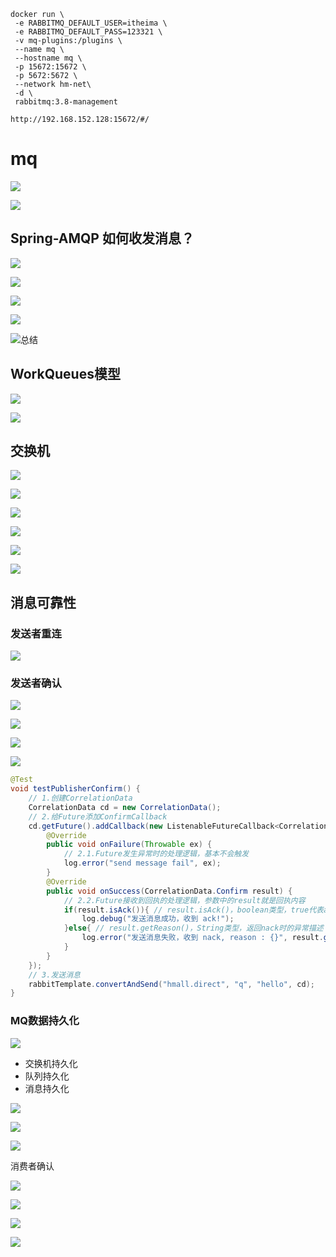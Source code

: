 ```Shell
docker run \
 -e RABBITMQ_DEFAULT_USER=itheima \
 -e RABBITMQ_DEFAULT_PASS=123321 \
 -v mq-plugins:/plugins \
 --name mq \
 --hostname mq \
 -p 15672:15672 \
 -p 5672:5672 \
 --network hm-net\
 -d \
 rabbitmq:3.8-management
```

```http
http://192.168.152.128:15672/#/
```

# mq

![](https://github.com/zhangyao0329/tuchuang-blog/raw/main/tuchuang-blog/2025/07/08-7c3631ef4ea6a0e937c3d6f1db1544d4-image-20250708185741019.png)

![](https://github.com/zhangyao0329/tuchuang-blog/raw/main/tuchuang-blog/2025/07/08-8f63475a9b5e9507e1e9ca9aecc9b54c-image-20250708190007339.png)



## Spring-AMQP 如何收发消息？

![](https://github.com/zhangyao0329/tuchuang-blog/raw/main/tuchuang-blog/2025/07/08-13389a61a8604f0e9778677252f433d8-image-20250708190813833.png)

![](https://github.com/zhangyao0329/tuchuang-blog/raw/main/tuchuang-blog/2025/07/08-bf87fd25a23017370e21927b19168d3d-image-20250708190849989.png)

![](https://github.com/zhangyao0329/tuchuang-blog/raw/main/tuchuang-blog/2025/07/08-425e18871842a31b3b916af56bf9adf3-image-20250708191257748.png)

![](https://github.com/zhangyao0329/tuchuang-blog/raw/main/tuchuang-blog/2025/07/08-b08457081627debe76de02a4a46145fe-image-20250708220537800.png)

![总结](https://github.com/zhangyao0329/tuchuang-blog/raw/main/tuchuang-blog/2025/07/08-6c6a1f1ce3fff687275b7b5d79ddc639-image-20250708220603081.png)



## WorkQueues模型

![](https://github.com/zhangyao0329/tuchuang-blog/raw/main/tuchuang-blog/2025/07/08-c2418f8feaf604aef21d35cc57e29678-image-20250708220755671.png)

![](https://github.com/zhangyao0329/tuchuang-blog/raw/main/tuchuang-blog/2025/07/08-579f7fb957373a06ec94266b8d5ea46e-image-20250708220844654.png)





## 交换机

![](https://github.com/zhangyao0329/tuchuang-blog/raw/main/tuchuang-blog/2025/07/08-57005ee0de990e041207026ac011bffe-image-20250708220913000.png)

![](https://github.com/zhangyao0329/tuchuang-blog/raw/main/tuchuang-blog/2025/07/08-af1a607ac1ed05f7907e239f7732d114-image-20250708220940144.png)

![](https://github.com/zhangyao0329/tuchuang-blog/raw/main/tuchuang-blog/2025/07/08-d920532df94eb56da35178a39a24073b-image-20250708220956034.png)



![](https://github.com/zhangyao0329/tuchuang-blog/raw/main/tuchuang-blog/2025/07/08-5e35da12736af6cca4ecb018925fda19-image-20250708221012415.png)

![](https://github.com/zhangyao0329/tuchuang-blog/raw/main/tuchuang-blog/2025/07/08-f606e756cc75b40d9f92e6e815f8a5b5-image-20250708221037725.png)

![](https://github.com/zhangyao0329/tuchuang-blog/raw/main/tuchuang-blog/2025/07/08-e8983c1d12f3dfc6b96f1c905afa0992-image-20250708221118708.png)



## 消息可靠性

### 发送者重连

![](https://github.com/zhangyao0329/tuchuang-blog/raw/main/tuchuang-blog/2025/07/08-27bee5c5ee11ec72b481c2147d45b3d5-image-20250708231601635.png)

### 发送者确认

![](https://github.com/zhangyao0329/tuchuang-blog/raw/main/tuchuang-blog/2025/07/08-e90593f2347756f184621400f346c827-image-20250708232041058.png)

![](https://github.com/zhangyao0329/tuchuang-blog/raw/main/tuchuang-blog/2025/07/08-37294a082ceda0a842360eb7ea97d19d-image-20250708232140973.png)

![](https://github.com/zhangyao0329/tuchuang-blog/raw/main/tuchuang-blog/2025/07/08-a5f1ca010584623d5dba8fb591b5fe00-image-20250708232444358.png)

![](https://github.com/zhangyao0329/tuchuang-blog/raw/main/tuchuang-blog/2025/07/08-fe6af19b4d647688a4aac117373054e3-image-20250708232921190.png)

```Java
@Test
void testPublisherConfirm() {
    // 1.创建CorrelationData
    CorrelationData cd = new CorrelationData();
    // 2.给Future添加ConfirmCallback
    cd.getFuture().addCallback(new ListenableFutureCallback<CorrelationData.Confirm>() {
        @Override
        public void onFailure(Throwable ex) {
            // 2.1.Future发生异常时的处理逻辑，基本不会触发
            log.error("send message fail", ex);
        }
        @Override
        public void onSuccess(CorrelationData.Confirm result) {
            // 2.2.Future接收到回执的处理逻辑，参数中的result就是回执内容
            if(result.isAck()){ // result.isAck()，boolean类型，true代表ack回执，false 代表 nack回执
                log.debug("发送消息成功，收到 ack!");
            }else{ // result.getReason()，String类型，返回nack时的异常描述
                log.error("发送消息失败，收到 nack, reason : {}", result.getReason());
            }
        }
    });
    // 3.发送消息
    rabbitTemplate.convertAndSend("hmall.direct", "q", "hello", cd);
}
```

### MQ数据持久化

![](https://github.com/zhangyao0329/tuchuang-blog/raw/main/tuchuang-blog/2025/07/08-4b09d55eaaf41273a8235d65fcadbe7f-image-20250708234836679.png)

- 交换机持久化
- 队列持久化
- 消息持久化

![](https://github.com/zhangyao0329/tuchuang-blog/raw/main/tuchuang-blog/2025/07/08-9dab863b94fa89656a6bf10fce46b526-image-20250708235456565.png)

![](https://github.com/zhangyao0329/tuchuang-blog/raw/main/tuchuang-blog/2025/07/08-65c9d3bb2cad8fd8442fe41f72aa6406-image-20250708235525375.png)

![](https://github.com/zhangyao0329/tuchuang-blog/raw/main/tuchuang-blog/2025/07/08-9a5331b969da82d6172572d11526dd92-image-20250708235633169.png)

消费者确认

![](https://github.com/zhangyao0329/tuchuang-blog/raw/main/tuchuang-blog/2025/07/09-7a6961c9c114ba29dc209c226be95a47-image-20250709000159818.png)

![](https://github.com/zhangyao0329/tuchuang-blog/raw/main/tuchuang-blog/2025/07/09-3606f03cda5ed2c29f3eef655588b1b3-image-20250709000303677.png)

![](https://github.com/zhangyao0329/tuchuang-blog/raw/main/tuchuang-blog/2025/07/09-c912bc93ef898f6cb624019bd84216c2-image-20250709000540812.png)

![](https://github.com/zhangyao0329/tuchuang-blog/raw/main/tuchuang-blog/2025/07/09-a429475066e59c644aa40823a2bed774-image-20250709000847092.png)